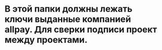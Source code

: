 # В этой папки должны лежать ключи выданные компанией allpay. Для сверки подписи проект между проектами.


